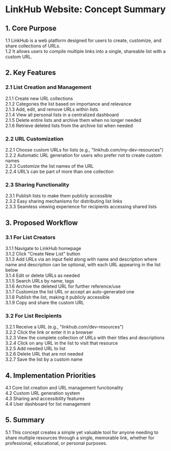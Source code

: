 # LinkHub Website: Concept Summary

## 1. Core Purpose
1.1 LinkHub is a web platform designed for users to create, customize, and share collections of URLs.  
1.2 It allows users to compile multiple links into a single, shareable list with a custom URL.

## 2. Key Features

### 2.1 List Creation and Management
2.1.1 Create new URL collections  
2.1.2 Categories the list based on importance and relevance  
2.1.3 Add, edit, and remove URLs within lists  
2.1.4 View all personal lists in a centralized dashboard  
2.1.5 Delete entire lists and archive them when no longer needed  
2.1.6 Retrieve deleted lists from the archive list when needed  

### 2.2 URL Customization
2.2.1 Choose custom URLs for lists (e.g., "linkhub.com/my-dev-resources")  
2.2.2 Automatic URL generation for users who prefer not to create custom names  
2.2.3 Customize the list names of the URL  
2.2.4 URL’s can be part of more than one collection  

### 2.3 Sharing Functionality
2.3.1 Publish lists to make them publicly accessible  
2.3.2 Easy sharing mechanisms for distributing list links  
2.3.3 Seamless viewing experience for recipients accessing shared lists  

## 3. Proposed Workflow

### 3.1 For List Creators
3.1.1 Navigate to LinkHub homepage  
3.1.2 Click "Create New List" button  
3.1.3 Add URLs via an input field along with name and description where name and description can be optional, with each URL appearing in the list below  
3.1.4 Edit or delete URLs as needed  
3.1.5 Search URLs by name, tags  
3.1.6 Archive the deleted URL for further reference/use  
3.1.7 Customize the list URL or accept an auto-generated one  
3.1.8 Publish the list, making it publicly accessible  
3.1.9 Copy and share the custom URL  

### 3.2 For List Recipients
3.2.1 Receive a URL (e.g., "linkhub.com/dev-resources")  
3.2.2 Click the link or enter it in a browser  
3.2.3 View the complete collection of URLs with their titles and descriptions  
3.2.4 Click on any URL in the list to visit that resource  
3.2.5 Add needed URL to list  
3.2.6 Delete URL that are not needed  
3.2.7 Save the list by a custom name  

## 4. Implementation Priorities
4.1 Core list creation and URL management functionality  
4.2 Custom URL generation system  
4.3 Sharing and accessibility features  
4.4 User dashboard for list management  

## 5. Summary
5.1 This concept creates a simple yet valuable tool for anyone needing to share multiple resources through a single, memorable link, whether for professional, educational, or personal purposes.
